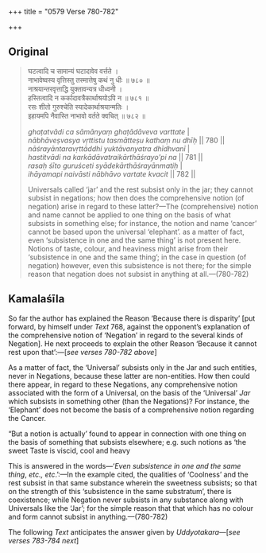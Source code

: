 +++
title = "0579 Verse 780-782"

+++
## Original 
>
> घटत्वादि च सामान्यं घटादावेव वर्त्तते ।  
> नाभावेष्वस्य वृत्तिस्तु तस्मात्तेषु कथं नु धीः ॥ ७८० ॥  
> नाश्रयान्तरवृत्ताद्धि युक्तावन्यत्र धीध्वनी ।  
> हस्तित्वादि न कर्कादावत्रैकार्थाश्रयोऽपि न ॥ ७८१ ॥  
> रसः शीतो गुरुश्चेति स्यादेकार्थाश्रयान्मतिः ।  
> इहायमपि नैवास्ति नाभावो वर्तते क्वचित् ॥ ७८२ ॥ 
>
> *ghaṭatvādi ca sāmānyaṃ ghaṭādāveva varttate* \|  
> *nābhāveṣvasya vṛttistu tasmātteṣu kathaṃ nu dhīḥ* \|\| 780 \|\|  
> *nāśrayāntaravṛttāddhi yuktāvanyatra dhīdhvanī* \|  
> *hastitvādi na karkādāvatraikārthāśrayo'pi na* \|\| 781 \|\|  
> *rasaḥ śīto guruśceti syādekārthāśrayānmatiḥ* \|  
> *ihāyamapi naivāsti nābhāvo vartate kvacit* \|\| 782 \|\| 
>
> Universals called ‘jar’ and the rest subsist only in the jar; they cannot subsist in negations; how then does the comprehensive notion (of negation) arise in regard to these latter?—The (comprehensive) notion and name cannot be applied to one thing on the basis of what subsists in something else; for instance, the notion and name ‘cancer’ cannot be based upon the universal ‘elephant’. as a matter of fact, even ‘subsistence in one and the same thing’ is not present here. Notions of taste, colour, and heaviness might arise from their ‘subsistence in one and the same thing’; in the case in question (of negation) however, even this subsistence is not there; for the simple reason that negation does not subsist in anything at all.—(780-782)



## Kamalaśīla

So far the author has explained the Reason ‘Because there is disparity’ [put forward, by himself under *Text* 768, against the opponent’s explanation of the comprehensive notion of ‘Negation’ in regard to the several kinds of Negation]. He next proceeds to explain the other Reason ‘Because it cannot rest upon that’:—[*see verses 780-782 above*]

As a matter of fact, the ‘Universal’ subsists only in the Jar and such entities, never in Negations, because these latter are non-entities. How then could there appear, in regard to these Negations, any comprehensive notion associated with the form of a Universal, on the basis of the ‘Universal’ *Jar* which subsists in something other (than the Negations)? For instance, the ‘Elephant’ does not become the basis of a comprehensive notion regarding the Cancer.

“But a notion is actually’ found to appear in connection with one thing on the basis of something that subsists elsewhere; e.g. such notions as ‘the sweet Taste is viscid, cool and heavy

This is answered in the words—‘*Even subsistence in one and the same thing*, *etc., etc*.’:—In the example cited, the qualities of ‘Coolness’ and the rest subsist in that same substance wherein the sweetness subsists; so that on the strength of this ‘subsistence in the same substratum’, there is coexistence; while Negation never subsists in any substance along with Universals like the ‘Jar’; for the simple reason that that which has no colour and form cannot subsist in anything.—(780-782)

The following *Text* anticipates the answer given by *Uddyotakara*—[*see verses 783-784 next*]


